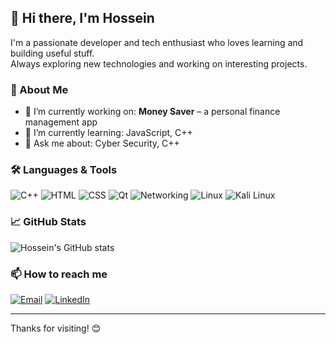 ## 👋 Hi there, I'm Hossein

I'm a passionate developer and tech enthusiast who loves learning and building useful stuff.  
Always exploring new technologies and working on interesting projects.

### 🚀 About Me
- 🔭 I’m currently working on: **Money Saver** – a personal finance management app
- 🌱 I’m currently learning: JavaScript, C++
- 💬 Ask me about: Cyber Security, C++

### 🛠️ Languages & Tools
![C++](https://img.shields.io/badge/C++-00599C?style=flat&logo=c%2B%2B&logoColor=white)
![HTML](https://img.shields.io/badge/HTML5-E34F26?style=flat&logo=html5&logoColor=white)
![CSS](https://img.shields.io/badge/CSS3-1572B6?style=flat&logo=css3&logoColor=white)
![Qt](https://img.shields.io/badge/Qt-41CD52?style=flat&logo=qt&logoColor=white)
![Networking](https://img.shields.io/badge/Networking-CCNA-blue?style=flat&logo=cisco&logoColor=white)
![Linux](https://img.shields.io/badge/Linux-FCC624?style=flat&logo=linux&logoColor=black)
![Kali Linux](https://img.shields.io/badge/Kali_Linux-557C94?style=flat&logo=kalilinux&logoColor=white)

### 📈 GitHub Stats
![Hossein's GitHub stats](https://github-readme-stats.vercel.app/api?username=hosseinesfahani&show_icons=true&theme=radical)

### 📫 How to reach me
[![Email](https://img.shields.io/badge/Email-D14836?style=flat&logo=gmail&logoColor=white)](mailto:vshosseingithub@gmail.com)
[![LinkedIn](https://img.shields.io/badge/LinkedIn-0077B5?style=flat&logo=linkedin&logoColor=white)](https://www.linkedin.com/in/hossein-esfahani-79b6a6370)

---

Thanks for visiting! 😊